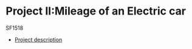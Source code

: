 # Project II:Mileage of an Electric car
SF1518
* [Project description](https://github.com/haaln/sf1518/blob/master/Projects/project%20tesla/src/proj_intpint_ickelinj.pdf)
